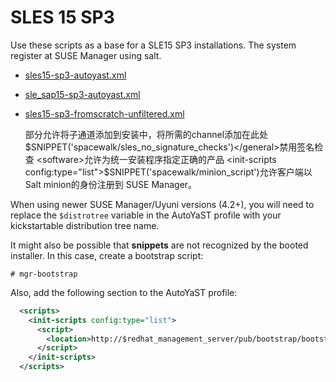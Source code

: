 # SLES 15 SP3

Use these scripts as a base for a SLE15 SP3 installations. The system register at SUSE Manager using salt.

- [sles15-sp3-autoyast.xml](sles15-sp3-autoyast.xml)
- [sle_sap15-sp3-autoyast.xml](sle_sap15-sp3-autoyast.xml)
- [sles15-sp3-fromscratch-unfiltered.xml](sles15-sp3-fromscratch-unfiltered.xml)

     <add-on>部分允许将子通道添加到安装中，将所需的channel添加在此处
     <general>$SNIPPET('spacewalk/sles_no_signature_checks')</general>禁用签名检查
     <software>允许为统一安装程序指定正确的产品
     <init-scripts config:type="list">$SNIPPET('spacewalk/minion_script')</init-scripts>允许客户端以 Salt minion的身份注册到 SUSE Manager。



When using newer SUSE Manager/Uyuni versions (4.2+), you will need to replace the `$distrotree` variable in the AutoYaST profile with your kickstartable distribution tree name.

It might also be possible that **snippets** are not recognized by the booted installer. In this case, create a bootstrap script:

```shell
# mgr-bootstrap
```

Also, add the following section to the AutoYaST profile:

```xml
  <scripts>
    <init-scripts config:type="list">
      <script>
        <location>http://$redhat_management_server/pub/bootstrap/bootstrap.sh</location>
      </script>
    </init-scripts>
  </scripts>
```
